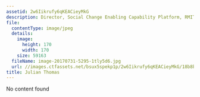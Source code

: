 ```yaml
---
assetid: 2w6Iikrufy6qKEACieyMkG
description: Director, Social Change Enabling Capability Platform, RMIT University
file:
  contentType: image/jpeg
  details:
    image:
      height: 170
      width: 170
    size: 59163
  fileName: image-20170731-5295-1tly5d6.jpg
  url: //images.ctfassets.net/bsux5spekp1p/2w6Iikrufy6qKEACieyMkG/18b8b19c613956c359f74a1d4e184f94/image-20170731-5295-1tly5d6.jpg
title: Julian Thomas
---
```

No content found